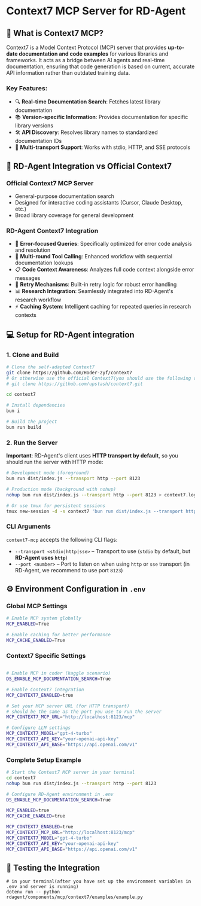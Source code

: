 # Context7 MCP Server for RD-Agent

## 🎯 What is Context7 MCP?

Context7 is a Model Context Protocol (MCP) server that provides **up-to-date documentation and code examples** for various libraries and frameworks. It acts as a bridge between AI agents and real-time documentation, ensuring that code generation is based on current, accurate API information rather than outdated training data.

### Key Features:
- 🔍 **Real-time Documentation Search**: Fetches latest library documentation
- 📚 **Version-specific Information**: Provides documentation for specific library versions
- 🛠️ **API Discovery**: Resolves library names to standardized documentation IDs
- 🚀 **Multi-transport Support**: Works with stdio, HTTP, and SSE protocols

## 🔄 RD-Agent Integration vs Official Context7

### **Official Context7 MCP Server**
- General-purpose documentation search
- Designed for interactive coding assistants (Cursor, Claude Desktop, etc.)
- Broad library coverage for general development

### **RD-Agent Context7 Integration** 
- 🎯 **Error-focused Queries**: Specifically optimized for error code analysis and resolution
- 🧠 **Multi-round Tool Calling**: Enhanced workflow with sequential documentation lookups
- 📋 **Code Context Awareness**: Analyzes full code context alongside error messages
- 🔄 **Retry Mechanisms**: Built-in retry logic for robust error handling
- 📊 **Research Integration**: Seamlessly integrated into RD-Agent's research workflow
- ⚡ **Caching System**: Intelligent caching for repeated queries in research contexts

## 💻 Setup for RD-Agent integration

### 1. Clone and Build

```bash
# Clone the self-adapted Context7
git clone https://github.com/Hoder-zyf/context7
# Or otherwise use the official Context7(you should use the following command)
# git clone https://github.com/upstash/context7.git

cd context7

# Install dependencies
bun i

# Build the project
bun run build
```

### 2. Run the Server

**Important**: RD-Agent's client uses **HTTP transport by default**, so you should run the server with HTTP mode:

```bash
# Development mode (foreground)
bun run dist/index.js --transport http --port 8123

# Production mode (background with nohup)
nohup bun run dist/index.js --transport http --port 8123 > context7.log 2>&1 &

# Or use tmux for persistent sessions
tmux new-session -d -s context7 'bun run dist/index.js --transport http --port 8123'
```

### CLI Arguments

`context7-mcp` accepts the following CLI flags:

- `--transport <stdio|http|sse>` – Transport to use (`stdio` by default, but **RD-Agent uses `http`**)
- `--port <number>` – Port to listen on when using `http` or `sse` transport (in RD-Agent, we recommend to use port `8123`)



## ⚙️ Environment Configuration in `.env`

### Global MCP Settings

```bash
# Enable MCP system globally
MCP_ENABLED=True

# Enable caching for better performance
MCP_CACHE_ENABLED=True
```

### Context7 Specific Settings

```bash

# Enable MCP in coder (kaggle scenario)
DS_ENABLE_MCP_DOCUMENTATION_SEARCH=True

# Enable Context7 integration
MCP_CONTEXT7_ENABLED=true

# Set your MCP server URL (for HTTP transport) 
# should be the same as the port you use to run the server
MCP_CONTEXT7_MCP_URL="http://localhost:8123/mcp"

# Configure LLM settings
MCP_CONTEXT7_MODEL="gpt-4-turbo"
MCP_CONTEXT7_API_KEY="your-openai-api-key"
MCP_CONTEXT7_API_BASE="https://api.openai.com/v1"  
```

### Complete Setup Example

```bash
# Start the Context7 MCP server in your terminal
cd context7
nohup bun run dist/index.js --transport http --port 8123 

# Configure RD-Agent environment in .env
DS_ENABLE_MCP_DOCUMENTATION_SEARCH=True

MCP_ENABLED=true
MCP_CACHE_ENABLED=true

MCP_CONTEXT7_ENABLED=true
MCP_CONTEXT7_MCP_URL="http://localhost:8123/mcp"
MCP_CONTEXT7_MODEL="gpt-4-turbo" 
MCP_CONTEXT7_API_KEY="your-openai-api-key"
MCP_CONTEXT7_API_BASE="https://api.openai.com/v1"  
```

## 🧪 Testing the Integration

```
# in your terminal(after you have set up the environment variables in .env and server is running)
dotenv run -- python rdagent/components/mcp/context7/examples/example.py
```
